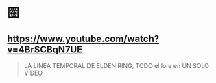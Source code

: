 # 圈

## https://www.youtube.com/watch?v=4BrSCBqN7UE

> LA LÍNEA TEMPORAL DE ELDEN RING, TODO el lore en UN SOLO VÍDEO 
